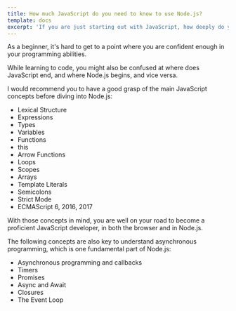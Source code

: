 ```yaml
---
title: How much JavaScript do you need to know to use Node.js?
template: docs
excerpt: 'If you are just starting out with JavaScript, how deeply do you need to know the language?'
---
```


As a beginner, it's hard to get to a point where you are confident enough in your programming abilities.

While learning to code, you might also be confused at where does JavaScript end, and where Node.js begins, and vice versa.

I would recommend you to have a good grasp of the main JavaScript concepts before diving into Node.js:

-   Lexical Structure
-   Expressions
-   Types
-   Variables
-   Functions
-   this
-   Arrow Functions
-   Loops
-   Scopes
-   Arrays
-   Template Literals
-   Semicolons
-   Strict Mode
-   ECMAScript 6, 2016, 2017

With those concepts in mind, you are well on your road to become a proficient JavaScript developer, in both the browser and in Node.js.

The following concepts are also key to understand asynchronous programming, which is one fundamental part of Node.js:

-   Asynchronous programming and callbacks
-   Timers
-   Promises
-   Async and Await
-   Closures
-   The Event Loop
